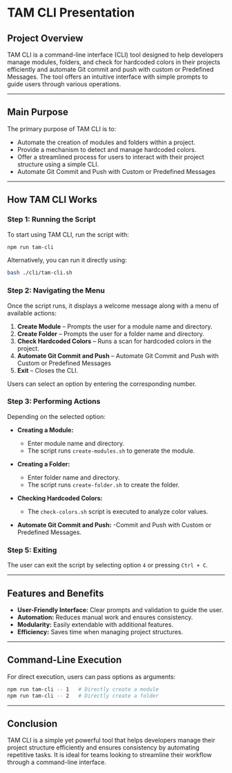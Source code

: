 # TAM CLI Presentation

## Project Overview
TAM CLI is a command-line interface (CLI) tool designed to help developers manage modules, folders, and check for hardcoded colors in their projects efficiently and automate Git commit and push with custom or Predefined Messages. The tool offers an intuitive interface with simple prompts to guide users through various operations.

---

## Main Purpose
The primary purpose of TAM CLI is to:
- Automate the creation of modules and folders within a project.
- Provide a mechanism to detect and manage hardcoded colors.
- Offer a streamlined process for users to interact with their project structure using a simple CLI.
- Automate Git Commit and Push with Custom or Predefined Messages


---

## How TAM CLI Works

### Step 1: Running the Script
To start using TAM CLI, run the script with:
```bash
npm run tam-cli
```
Alternatively, you can run it directly using:
```bash
bash ./cli/tam-cli.sh
```

### Step 2: Navigating the Menu
Once the script runs, it displays a welcome message along with a menu of available actions:
1. **Create Module** – Prompts the user for a module name and directory.
2. **Create Folder** – Prompts the user for a folder name and directory.
3. **Check Hardcoded Colors** – Runs a scan for hardcoded colors in the project.
4. **Automate Git Commit and Push** – Automate Git Commit and Push with Custom or Predefined Messages
5. **Exit** – Closes the CLI.

Users can select an option by entering the corresponding number.

### Step 3: Performing Actions
Depending on the selected option:
- **Creating a Module:**
  - Enter module name and directory.
  - The script runs `create-modules.sh` to generate the module.

- **Creating a Folder:**
  - Enter folder name and directory.
  - The script runs `create-folder.sh` to create the folder.

- **Checking Hardcoded Colors:**
  - The `check-colors.sh` script is executed to analyze color values.

- **Automate Git Commit and Push:**
  -Commit and Push with Custom or Predefined Messages.

### Step 5: Exiting
The user can exit the script by selecting option `4` or pressing `Ctrl + C`.

---

## Features and Benefits
- **User-Friendly Interface:** Clear prompts and validation to guide the user.
- **Automation:** Reduces manual work and ensures consistency.
- **Modularity:** Easily extendable with additional features.
- **Efficiency:** Saves time when managing project structures.

---

## Command-Line Execution
For direct execution, users can pass options as arguments:
```bash
npm run tam-cli -- 1   # Directly create a module
npm run tam-cli -- 2   # Directly create a folder
```

---

## Conclusion
TAM CLI is a simple yet powerful tool that helps developers manage their project structure efficiently and ensures consistency by automating repetitive tasks. It is ideal for teams looking to streamline their workflow through a command-line interface.

